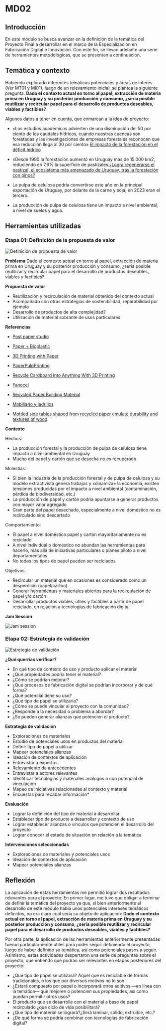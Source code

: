 # MD02

## Introducción
En este módulo se busca avanzar en la definición de la temática del Proyecto Final a desarrollar en el marco de la Especialización en Fabricación Digital e Innovación. Con este fin, se llevan adelante una serie de herramientas metodológicas, que se presentan a continuación.

## Temática y contexto
Habiendo explorado diferentes temáticas potenciales y áreas de interés (Ver MT01 y MI01), luego de un relevamiento inicial, se plantea la siguiente pregunta:
<b>Dado el contexto actual en torno al papel, extracción de materia prima en Uruguay y su posterior producción y consumo, ¿sería posible reutilizar y recircular papel para el desarrollo de productos deseables, viables y factibles?</b>

Algunos datos a tener en cuenta, que enmarcan a la idea de proyecto:

- «Los estudios académicos advierten de una disminución del 50 por ciento de los caudales hídricos, cuando nuestras cuencas son forestadas y las investigaciones de empresas forestales reconocen que esa reducción llega al 30 por ciento»
[El impacto de la forestación en el déficit hídrico](https://brecha.com.uy/el-impacto-de-la-forestacion-en-el-deficit-hidrico/)

- «Desde 1990 la forestación aumentó en Uruguay más de 15.000 km2, reduciendo en 7,6% la superficie de pastizales.[¿Logra regenerarse el pastizal, el ecosistema más amenazado de Uruguay, tras la forestación con pinos?](https://ladiaria.com.uy/ciencia/articulo/2023/2/logra-regenerarse-el-pastizal-el-ecosistema-mas-amenazado-de-uruguay-tras-la-forestacion-con-pinos/)

- La pulpa de celulosa podría convertirse este año en la principal exportación de Uruguay, por delante de la carne y soja; en 2023 eran el tercero.

- La producción de pulpa de celulosa tiene un impacto a nivel ambiental, a nivel de suelos y agua.


## Herramientas utilizadas

### Etapa 01: Definición de la propuesta de valor
![Definición de propuesta de valor](<../images/MD02/Etapa 01-Definición de la propuesta de valor.png>)

<b>Problema</b>
Dado el contexto actual en torno al papel, extracción de materia prima en Uruguay y su posterior producción y consumo, ¿sería posible reutilizar y recircular papel para el desarrollo de productos deseables, viables y factibles?

<b>Propuesta de valor</b>

- Reutilización y recirculación de material obtenido del contexto actual
- Acompañado con otras estrategias de sostenibilidad, reparabilidad por ejemplo
- Desarrollo de productos de alta complejidad?
- Utilización de material sobrante de usos particulares

<b>Referencias</b>

- [Post paper studio](https://www.instagram.com/postpaperstudio/)

- [Paper + Bioplastic](https://evagaribaldi.com/Paper-Bioplastic)

- [3D Printing with Paper](https://www.engineering.com/story/3d-printing-with-paperreducing-waste-one-model-at-a-time)

- [PaperPulpPrinting](https://www.hackster.io/news/sustainable-3d-printing-with-paper-pulp-463c88cb3ae7)

- [Recycle Cardboard Into Anything With 3D Printing](https://www.instructables.com/Recycle-Cardboard-Into-Anything-With-3D-Printing/)

- [Fanocel](https://materialsassemble.com/materials-library/bio-based-materials/organic-waste/fanocel/)

- [Recycled Paper Building Material](https://materialsassemble.com/materials-library/recycled-materials/recycled-paper/recycled-paper-building-material-cellulose/)

- [Mobiliario y ladrillos](https://katietreggiden.com/craft/studio-woojai-turns-waste-paper-into-bricks-and-furniture-circular-by-design-design-milk/)

- [Mottled side tables shaped from recycled paper emulate durability and textures of wood](https://www.designboom.com/design/mottled-side-tables-recycled-paper-durability-textures-donatas-zukauskas-06-08-2023/)

<b>Contexto</b>

Hechos:
- La producción forestal y la producción de pulpa de celulosa tiene impacto a nivel ambiental en Uruguay
- Mucho del papel y cartón que se desecha no es recuperado

Molestias:

- Si bien la industria de la producción forestal y de pulpa de celulosa y su modelo extractivista genera trabajos y «dinamiza» la economía, existen tensiones producidas por el impacto a nivel ambiental (contaminación, pérdida de biodiversidad, etc.)
- La producción de papel y cartón podría apuntarse a generar productos con mayor valor agregado
- Gran parte del papel desechado, especialmente a nivel doméstico no es recirculado sino descartado

Comportamiento:
- El papel a nivel doméstico papel y cartón mayoritariamente no es reciclado
- A nivel individual o doméstico no abundan las herramientas para hacerlo, más allá de iniciativas particulares o planes piloto a nivel departamentales
- No todos los tipos de papel pueden ser reciclados

Objetivos:
- Recircular un material que en ocasiones es considerado como un desperdicio (papel/cartón)
- Generar herramientas y materiales abiertos para la recirculación de papel y/o cartón
- Desarrollar productos viables, útiles y factibles a partir de papel reciclado, en relación a tecnologías de fabricación digital


<b>Jam Session</b>

![Jam session](<../images/MD02/Etapa 02-Estrategia.png>)


### Etapa 02: Estrategia de validación
![Estretegia de validación](<../images/MD02/Etapa 02-Estrategia.png>)

<b>¿Qué querrías verificar?</b>

- En qué tipo de contexto de uso y producto aplicar el material
- ¿Qué propiedades podría tener el material?
- ¿Cómo se podrían mejorar?
- ¿Qué procesos de fabricación digital se podrían incorporar y de qué forma?
- ¿Qué potencial tiene su uso?
- ¿Qué tipo de papel se utilizaría?
- ¿Cómo se puede vincular al proyecto con la comunidad?
- ¿Responde a la necesidad o problema a abordar?
- ¿Se pueden generar alianzas que potencien el producto?

<b>Estrategia de validación</b>

- Exploraciones de materiales
- Estudio de potenciales usos en productos del material
- Definir tipo de papel a utilizar
- Mapear potenciales alianzas
- Ideación de contextos de aplicación
- Entrevistar a expertos
- Relevamiento de antecedentes
- Entrevistar a actores relevantes
- Identificar tecnologías y materiales análogos o con potencial de vinculación
- Mapeo de iniciativas relacionadas al contexto y material
- Encuestas para recabar información*

<b>Evaluación</b>

- Lograr la definición del tipo de material a desarrollar
- Establecer tipo de producto a desarrollar y contexto de uso
- Lograr establecer alianzas o vínculos que potencien el desarrollo del proyecto
- Lograr conocer el estado de situación en relación a la temática

<b>Intervenciones seleccionadas</b>

- Exploraciones de materiales y potenciales usos
- Ideación de contextos de aplicación
- Mapear potenciales alianzas


## Reflexión
La aplicación de estas herramientas me permitió lograr dos resultados relevantes para el proyecto:
En primer lugar, me tuve que obligar a terminar de definir la temática del proyecto ya que, si bien anteriormente al desarrollo de este módulo había unos potenciales intereses temáticos definidos, no era claro cual sería su objeto de aplicación:
<b>Dado el contexto actual en torno al papel, extracción de materia prima en Uruguay y su posterior producción y consumo, ¿sería posible reutilizar y recircular papel para el desarrollo de productos deseables, viables y factibles?</b>

Por otra parte, la aplicación de las herramientas anteriormente presentadas fueron particularmente útiles para poder seguir definiendo el proyecto, luego de haber definido su temática, así como potenciales pasos a seguir. Asimismo, estas actividades despertaron una serie de preguntas sobre el proyecto, que entiendo que podrán ser relevantes en etapas posteriores del proyecto:
- ¿Qué tipo de papel se utilizará? Aquel que es reciclable de formas tradicionales, o los que por diversos motivos no lo son.
- ¿Estará compuesto por papel o incorporará otros aditivos —en línea con la temática— que mejoren o potencien sus propiedades, así como puedan permitir otros usos?
- El producto que se desarrolle con el material a base de papel recirculado ¿que ciclo de vida posibilitará?
- ¿Qué tipo de material se logrará?¿Será laminar, sólido, extruible, etc.?
- ¿De qué forma se podría combinar con tecnologías de fabricación digital?

